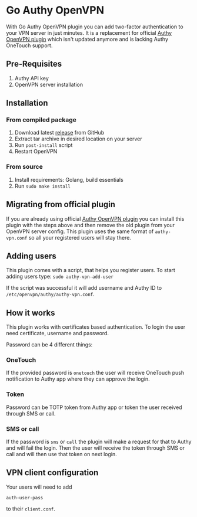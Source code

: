 # Go Authy OpenVPN

With Go Authy OpenVPN plugin you can add two-factor authentication to your VPN server in just minutes.
It is a replacement for official [Authy OpenVPN plugin](https://github.com/authy/authy-openvpn) 
which isn't updated anymore and is lacking Authy OneTouch support.


## Pre-Requisites

1. Authy API key
2. OpenVPN server installation


## Installation

### From compiled package

1. Download latest [release](https://github.com/3fs/go-authy-openvpn/releases) from GitHub
2. Extract tar archive in desired location on your server
3. Run `post-install` script
4. Restart OpenVPN

### From source

1. Install requirements: Golang, build essentials
2. Run `sudo make install`


## Migrating from official plugin

If you are already using official [Authy OpenVPN plugin](https://github.com/authy/authy-openvpn) you can
install this plugin with the steps above and then remove the old plugin from your OpenVPN server config.
This plugin uses the same format of `authy-vpn.conf` so all your registered users will stay there.

## Adding users

This plugin comes with a script, that helps you register users.
To start adding users type: `sudo authy-vpn-add-user`

If the script was successful it will add username and Authy ID to `/etc/openvpn/authy/authy-vpn.conf`.

## How it works

This plugin works with certificates based authentication. To login the user need certificate, username and password.

Password can be 4 different things:

### OneTouch

If the provided password is `onetouch` the user will receive OneTouch push notification to Authy app where they can approve the login.

### Token

Password can be TOTP token from Authy app or token the user received through SMS or call.

### SMS or call

If the password is `sms` or `call` the plugin will make a request for that to Authy and will fail the login.
Then the user will receive the token through SMS or call and will then use that token on next login.

## VPN client configuration

Your users will need to add

```
auth-user-pass
```

to their `client.conf`. 
